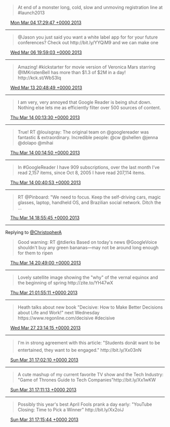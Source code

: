 > At end of a monster long, cold, slow and unmoving registration line at \#launch2013

<img src="../../media/tweet.ico" width="12" /> [Mon Mar 04 17:29:47 +0000 2013](https://twitter.com/ChristopherA/status/308630364522418177)

----

> @Jason you just said you want a white label app for for your future conferences? Check out http://bit\.ly/YYQiM9 and we can make one

<img src="../../media/tweet.ico" width="12" /> [Wed Mar 06 19:59:03 +0000 2013](https://twitter.com/ChristopherA/status/309392705652404224)

----

> Amazing\! \#kickstarter for movie version of Veronica Mars starring @IMKristenBell has more than $1\.3 of $2M in a day\! http://kck\.st/WbS3Iq

<img src="../../media/tweet.ico" width="12" /> [Wed Mar 13 20:48:49 +0000 2013](https://twitter.com/ChristopherA/status/311941942307078144)

----

> I am very, very annoyed that Google Reader is being shut down\. Nothing else lets me as efficiently filter over 500 sources of content\.

<img src="../../media/tweet.ico" width="12" /> [Thu Mar 14 00:13:30 +0000 2013](https://twitter.com/ChristopherA/status/311993452596445185)

----

> True\! RT @louisgray: The original team on @googlereader was fantastic &amp; extraordinary\. Incredible people: @cw @shellen @jenna @dolapo @mihai

<img src="../../media/tweet.ico" width="12" /> [Thu Mar 14 00:14:50 +0000 2013](https://twitter.com/ChristopherA/status/311993787624853504)

----

> In \#GoogleReader I have 909 subscriptions, over the last month I’ve read 2,157 items, since Oct 8, 2005 I have read 207,114 items\.

<img src="../../media/tweet.ico" width="12" /> [Thu Mar 14 00:40:53 +0000 2013](https://twitter.com/ChristopherA/status/312000345456910337)

----

> RT @Pinboard: "We need to focus\. Keep the self\-driving cars, magic glasses, laptop, handheld OS, and Brazilian social network\. Ditch the \.\.\.

<img src="../../media/tweet.ico" width="12" /> [Thu Mar 14 18:55:45 +0000 2013](https://twitter.com/ChristopherA/status/312275877713027072)

----

Replying to [@ChristopherA](https://twitter.com/tdierks/status/312038936270761985)

> Good warning: RT @tdierks Based on today's news @GoogleVoice shouldn't buy any green bananas—may not be around long enough for them to ripen

<img src="../../media/tweet.ico" width="12" /> [Thu Mar 14 20:49:00 +0000 2013](https://twitter.com/ChristopherA/status/312304379124400129)

----

> Lovely satellite image showing the "why" of the vernal equinox and the beginning of spring http://zite\.to/YH47wX

<img src="../../media/tweet.ico" width="12" /> [Thu Mar 21 01:55:11 +0000 2013](https://twitter.com/ChristopherA/status/314555759436365827)

----

> Heath talks about new book "Decisive: How to Make Better Decisions about Life and Work\!" next Wednesday https://www\.regonline\.com/decisive \#decisive

<img src="../../media/tweet.ico" width="12" /> [Wed Mar 27 23:14:15 +0000 2013](https://twitter.com/ChristopherA/status/317051974107402240)

----

> I'm in strong agreement with this article: "Students donât want to be entertained, they want to be engaged\." http://bit\.ly/Xx03nN

<img src="../../media/tweet.ico" width="12" /> [Sun Mar 31 17:02:10 +0000 2013](https://twitter.com/ChristopherA/status/318407886780915715)

----

> A cute mashup of my current favorite TV show and the Tech Industry: "Game of Thrones Guide to Tech Companies"http://bit\.ly/Xx1wKW

<img src="../../media/tweet.ico" width="12" /> [Sun Mar 31 17:11:13 +0000 2013](https://twitter.com/ChristopherA/status/318410161855287296)

----

> Possibly this year's best April Fools prank a day early: "YouTube Closing: Time to Pick a Winner" http://bit\.ly/Xx2oiJ

<img src="../../media/tweet.ico" width="12" /> [Sun Mar 31 17:15:44 +0000 2013](https://twitter.com/ChristopherA/status/318411301674184704)